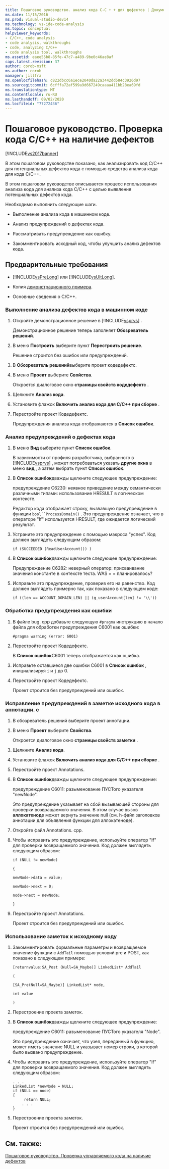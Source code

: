 ```yaml
---
title: Пошаговое руководство. анализ кода C-C + + для дефектов | Документация Майкрософт
ms.date: 11/15/2016
ms.prod: visual-studio-dev14
ms.technology: vs-ide-code-analysis
ms.topic: conceptual
helpviewer_keywords:
- C/C++, code analysis
- code analysis, walkthroughs
- code, analyzing C/C++
- code analysis tool, walkthroughs
ms.assetid: eaee55b8-85fe-47c7-a489-9be0c46ae8af
caps.latest.revision: 37
author: corob-msft
ms.author: corob
manager: jillfra
ms.openlocfilehash: c822dbcc6a1ece2040da22a3442dd584c3926d97
ms.sourcegitcommit: 6cfffa72af599a9d667249caaaa411bb28ea69fd
ms.translationtype: MT
ms.contentlocale: ru-RU
ms.lasthandoff: 09/02/2020
ms.locfileid: "77272436"
---
```

# <a name="walkthrough-analyzing-cc-code-for-defects"></a>Пошаговое руководство. Проверка кода C/C++ на наличие дефектов
[!INCLUDE[vs2017banner](../includes/vs2017banner.md)]

В этом пошаговом руководстве показано, как анализировать код C/C++ для потенциальных дефектов кода с помощью средства анализа кода для кода C/C++.  
  
 В этом пошаговом руководстве описывается процесс использования анализа кода для анализа кода C/C++ с целью выявления потенциальных дефектов кода.  
  
 Необходимо выполнить следующие шаги.  
  
- Выполнение анализа кода в машинном коде.  
  
- Анализ предупреждений о дефектах кода.  
  
- Рассматривать предупреждение как ошибку.  
  
- Закомментировать исходный код, чтобы улучшить анализ дефектов кода.  
  
## <a name="prerequisites"></a>Предварительные требования  
  
- [!INCLUDE[vsPreLong](../includes/vsprelong-md.md)] или [!INCLUDE[vsUltLong](../includes/vsultlong-md.md)].  
  
- Копия [демонстрационного примера](../code-quality/demo-sample.md).  
  
- Основные сведения о C/C++.  
  
### <a name="to-run-code-defect-analysis-on-native-code"></a>Выполнение анализа дефектов кода в машинном коде  
  
1. Откройте демонстрационное решение в [!INCLUDE[vsprvs](../includes/vsprvs-md.md)] .  
  
     Демонстрационное решение теперь заполняет **Обозреватель решений**.  
  
2. В меню **Построить** выберите пункт **Перестроить решение**.  
  
     Решение строится без ошибок или предупреждений.  
  
3. В **Обозреватель решений**выберите проект кодедефектс.  
  
4. В меню **Проект** выберите **Свойства**.  
  
     Откроется диалоговое окно **страницы свойств кодедефектс** .  
  
5. Щелкните **Анализ кода**.  
  
6. Установите флажок **Включить анализ кода для C/C++ при сборке** .  
  
7. Перестройте проект Кодедефектс.  
  
     Предупреждения анализа кода отображаются в **Список ошибок**.  
  
### <a name="to-analyze-code-defect-warnings"></a>Анализ предупреждений о дефектах кода  
  
1. В меню **Вид** выберите пункт **Список ошибок**.  
  
     В зависимости от профиля разработчика, выбранного в [!INCLUDE[vsprvs](../includes/vsprvs-md.md)] , может потребоваться указать **другие окна** в меню **вид** , а затем выбрать пункт **Список ошибок**.  
  
2. В **Список ошибок**дважды щелкните следующее предупреждение:  
  
     предупреждение C6230: неявное приведение между семантически различными типами: использование HRESULT в логическом контексте.  
  
     Редактор кода отображает строку, вызвавшую предупреждение в функции `bool``ProcessDomain()` . Это предупреждение означает, что в операторе "If" используется HRESULT, где ожидается логический результат.  
  
3. Устраните это предупреждение с помощью макроса "успех". Код должен выглядеть следующим образом:  
  
    ```  
    if (SUCCEEDED (ReadUserAccount()) )  
    ```  
  
4. В **Список ошибок**дважды щелкните следующее предупреждение:  
  
     Предупреждение C6282: неверный оператор: присваивание значения константе в контексте теста. WAS = = планировалось?  
  
5. Исправьте это предупреждение, проверив его на равенство. Код должен выглядеть примерно так, как показано в следующем коде:  
  
    ```  
    if ((len == ACCOUNT_DOMAIN_LEN) || (g_userAccount[len] != '\\'))  
    ```  
  
### <a name="to-treat-warning-as-an-error"></a>Обработка предупреждения как ошибки  
  
1. В файле bug. cpp добавьте следующую `#pragma` инструкцию в начало файла для обработки предупреждения C6001 как ошибки:  
  
    ```  
    #pragma warning (error: 6001)  
    ```  
  
2. Перестройте проект Кодедефектс.  
  
     В **Список ошибок**C6001 теперь отображается как ошибка.  
  
3. Исправьте оставшиеся две ошибки C6001 в **Список ошибок** , инициализируя `i` и `j` до 0.  
  
4. Перестройте проект Кодедефектс.  
  
     Проект строится без предупреждений или ошибок.  
  
### <a name="to-correct-the-source-code-annotation-warnings-in-annotationc"></a>Исправление предупреждений в заметке исходного кода в аннотации. c  
  
1. В обозреватель решений выберите проект аннотации.  
  
2. В меню **Проект** выберите **Свойства**.  
  
     Откроется диалоговое окно **страницы свойств заметки** .  
  
3. Щелкните **Анализ кода**.  
  
4. Установите флажок **Включить анализ кода для C/C++ при сборке** .  
  
5. Перестройте проект Annotations.  
  
6. В **Список ошибок**дважды щелкните следующее предупреждение:  
  
     предупреждение C6011: разыменование ПУСТого указателя "newNode".  
  
     Это предупреждение указывает на сбой вызывающей стороны для проверки возвращаемого значения. В этом случае вызов **аллокатеноде** может вернуть значение null (см. h-файл заголовков аннотации для объявления функции для аллокатеноде).  
  
7. Откройте файл Annotations. cpp.  
  
8. Чтобы исправить это предупреждение, используйте оператор "If" для проверки возвращаемого значения. Код должен выглядеть следующим образом:  
  
     `if (NULL != newNode)`  
  
     `{`  
  
     `newNode->data = value;`  
  
     `newNode->next = 0;`  
  
     `node->next = newNode;`  
  
     `}`  
  
9. Перестройте проект Annotations.  
  
     Проект строится без предупреждений или ошибок.  
  
### <a name="to-use-source-code-annotation"></a>Использование заметок к исходному коду  
  
1. Закомментировать формальные параметры и возвращаемое значение функции с `AddTail` помощью условий pre и POST, как показано в следующем примере:  
  
     `[returnvalue:SA_Post (Null=SA_Maybe)] LinkedList* AddTail`  
  
     `(`  
  
     `[SA_Pre(Null=SA_Maybe)] LinkedList* node,`  
  
     `int value`  
  
     `)`  
  
2. Перестроение проекта заметок.  
  
3. В **Список ошибок**дважды щелкните следующее предупреждение:  
  
     предупреждение C6011: разыменование ПУСТого указателя "Node".  
  
     Это предупреждение означает, что узел, переданный в функцию, может иметь значение NULL и указывает номер строки, в которой было вызвано предупреждение.  
  
4. Чтобы исправить это предупреждение, используйте оператор "If" для проверки возвращаемого значения. Код должен выглядеть следующим образом:  
  
    ```  
    . . .  
    LinkedList *newNode = NULL;   
    if (NULL == node)  
    {  
         return NULL;  
        . . .  
    }  
    ```  
  
5. Перестроение проекта заметок.  
  
     Проект строится без предупреждений или ошибок.  
  
## <a name="see-also"></a>См. также:  
 [Пошаговое руководство. Проверка управляемого кода на наличие дефектов](../code-quality/walkthrough-analyzing-managed-code-for-code-defects.md)
